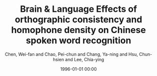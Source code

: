 ---
layout: post
title: Brain & Language Effects of orthographic consistency and homophone density on Chinese spoken word recognition

date: 1996-01-01 00:00
author: Chen, Wei-fan and Chao, Pei-chun and Chang, Ya-ning and Hsu, Chun-hsien and Lee, Chia-ying
journal: Brain and Language

link: https://doi.org/10.1016/j.bandl.2016.04.005

year: 2016
---